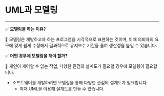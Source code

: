 # UML과 모델링

---

✅ **모델링을 하는 이유?**</br>

🔐 모델링은 개발하고자 하는 프로그램을 시각적으로 표현하는 것이며, 이때 의뢰자의 요구에 맞게 쉽게 수정해서 결과적으로 유지보수 기간을 줄여 생산성을 높일 수 있습니다.

✅ **어떤 경우에 모델링을 해야 할까?**</br>

🔐 개인이 제어할 수 없는 작업, 다양한 관점의 설계도가 필요할 경우에 모델링이 필요합니다.
- 소프트웨어를 개발하려면 모델링을 통해 다양한 관점의 설계도가 필요합니다.
    - 이때 UML을 이용해 설계도를 만들 수 있습니다.
